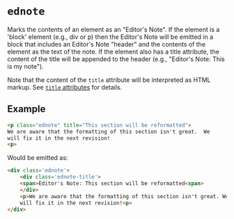 # `ednote`

Marks the contents of an element as an "Editor's Note". If the element is a 'block' element (e.g., div or p) then the Editor's Note will be emitted in a block that includes an Editor's Note "header" and the contents of the element as the text of the note. If the element also has a title attribute, the content of the title will be appended to the header (e.g., "Editor's Note: This is my note").

Note that the content of the `title` attribute will be interpreted as HTML markup. See [`title` attributes](title-attributes) for details.

## Example

```HTML 
<p class="ednote" title="This section will be reformatted">
We are aware that the formatting of this section isn't great.  We
will fix it in the next revision!
<p>
```

Would be emitted as:

```HTML
<div class='ednote'>
    <div class='ednote-title'>
    <span>Editor's Note: This section will be reformatted<span>
    </div>
    <p>We are aware that the formatting of this section isn't great. We
    will fix it in the next revision!<p>
</div>
```
